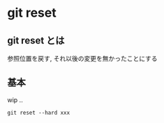 
# git reset


## git reset とは

参照位置を戻す,
それ以後の変更を無かったことにする



## 基本

wip ..

```
git reset --hard xxx
```



